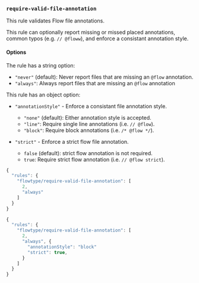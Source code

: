 ### `require-valid-file-annotation`

This rule validates Flow file annotations.

This rule can optionally report missing or missed placed annotations, common typos (e.g. `// @floww`), and enforce a consistant annotation style.

#### Options

The rule has a string option:

* `"never"` (default): Never report files that are missing an `@flow` annotation.
* `"always"`: Always report files that are missing an `@flow` annotation

This rule has an object option:

* `"annotationStyle"` - Enforce a consistant file annotation style.
    * `"none"` (default): Either annotation style is accepted.
    * `"line"`: Require single line annotations (i.e. `// @flow`).
    * `"block"`: Require block annotations (i.e. `/* @flow */`).

* `"strict"` - Enforce a strict flow file annotation.
    * `false` (default): strict flow annotation is not required.
    * `true`: Require strict flow annotation (i.e. `// @flow strict`).

```js
{
  "rules": {
    "flowtype/require-valid-file-annotation": [
      2,
      "always"
    ]
  }
}

{
  "rules": {
    "flowtype/require-valid-file-annotation": [
      2,
      "always", {
        "annotationStyle": "block"
        "strict": true,
      }
    ]
  }
}
```

<!-- assertions requireValidFileAnnotation -->
